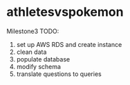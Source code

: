 # athletesvspokemon
Milestone3 TODO:

1. set up AWS RDS and create instance
2. clean data
3. populate database
4. modify schema
5. translate questions to queries

